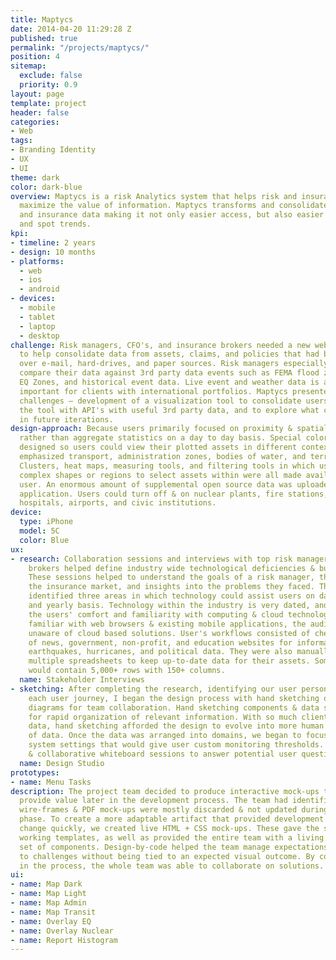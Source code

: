 ```yaml
---
title: Maptycs
date: 2014-04-20 11:29:28 Z
published: true
permalink: "/projects/maptycs/"
position: 4
sitemap:
  exclude: false
  priority: 0.9
layout: page
template: project
header: false
categories:
- Web
tags:
- Branding Identity
- UX
- UI
theme: dark
color: dark-blue
overview: Maptycs is a risk Analytics system that helps risk and insurance professionals
  maximize the value of information. Maptycs transforms and consolidates your risk
  and insurance data making it not only easier access, but also easier to analyze
  and spot trends.
kpi:
- timeline: 2 years
- design: 10 months
- platforms:
  - web
  - ios
  - android
- devices:
  - mobile
  - tablet
  - laptop
  - desktop
challenge: Risk managers, CFO's, and insurance brokers needed a new web application
  to help consolidate data from assets, claims, and policies that had been spread
  over e-mail, hard-drives, and paper sources. Risk managers especially needed to
  compare their data against 3rd party data events such as FEMA flood zones, California
  EQ Zones, and historical event data. Live event and weather data is also especially
  important for clients with international portfolios. Maptycs presented three main
  challenges — development of a visualization tool to consolidate users' data, sync
  the tool with API's with useful 3rd party data, and to explore what could be possible
  in future iterations.
design-approach: Because users primarily focused on proximity & spatial relationships
  rather than aggregate statistics on a day to day basis. Special colorized maps were
  designed so users could view their plotted assets in different contexts. Map options
  emphasized transport, administration zones, bodies of water, and terrain topography.
  Clusters, heat maps, measuring tools, and filtering tools in which users could draw
  complex shapes or regions to select assets within were all made available to the
  user. An enormous amount of supplemental open source data was uploaded into the
  application. Users could turn off & on nuclear plants, fire stations, police departments,
  hospitals, airports, and civic institutions.
device:
  type: iPhone
  model: 5C
  color: Blue
ux:
- research: Collaboration sessions and interviews with top risk managers & insurance
    brokers helped define industry wide technological deficiencies & business requirements.
    These sessions helped to understand the goals of a risk manager, their role in
    the insurance market, and insights into the problems they faced. The research
    identified three areas in which technology could assist users on daily, monthly,
    and yearly basis. Technology within the industry is very dated, and we identified
    the users' comfort and familiarity with computing & cloud technologies. While
    familiar with web browsers & existing mobile applications, the audience was generally
    unaware of cloud based solutions. User's workflows consisted of checking dozens
    of news, government, non-profit, and education websites for information on floods,
    earthquakes, hurricanes, and political data. They were also manually updating
    multiple spreadsheets to keep up-to-date data for their assets. Some of which
    would contain 5,000+ rows with 150+ columns.
  name: Stakeholder Interviews
- sketching: After completing the research, identifying our user personas, and out-lining
    each user journey, I began the design process with hand sketching or whiteboard
    diagrams for team collaboration. Hand sketching components & data schemes allowed
    for rapid organization of relevant information. With so much client & 3rd party
    data, hand sketching afforded the design to evolve into more human scaled 'chunks'
    of data. Once the data was arranged into domains, we began to focus on user &
    system settings that would give user custom monitoring thresholds. We used sketching
    & collaborative whiteboard sessions to answer potential user questions.
  name: Design Studio
prototypes:
- name: Menu Tasks
description: The project team decided to produce interactive mock-ups that could also
  provide value later in the development process. The team had identified that typical
  wire-frames & PDF mock-ups were mostly discarded & not updated during the development
  phase. To create a more adaptable artifact that provided development value & could
  change quickly, we created live HTML + CSS mock-ups. These gave the software team
  working templates, as well as provided the entire team with a living document &
  set of components. Design-by-code helped the team manage expectations, and adapt
  to challenges without being tied to an expected visual outcome. By coding early
  in the process, the whole team was able to collaborate on solutions.
ui:
- name: Map Dark
- name: Map Light
- name: Map Admin
- name: Map Transit
- name: Overlay EQ
- name: Overlay Nuclear
- name: Report Histogram
---
```

